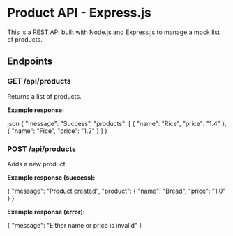# Product API - Express.js

This is a REST API built with Node.js and Express.js to manage a mock list of products.

## Endpoints

### GET /api/products

Returns a list of products.

**Example response:**

json
{
  "message": "Success",
  "products": [
    { "name": "Rice", "price": "1.4" },
    { "name": "Fice", "price": "1.2" }
  ]
}

### POST /api/products

Adds a new product.

**Example response (success):**

{
  "message": "Product created",
  "product": { "name": "Bread", "price": "1.0" }
}

**Example response (error):**

{
  "message": "Either name or price is invalid"
}
